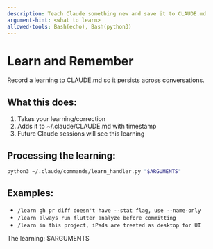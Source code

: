 ```yaml
---
description: Teach Claude something new and save it to CLAUDE.md
argument-hint: <what to learn>
allowed-tools: Bash(echo), Bash(python3)
---
```


# Learn and Remember

Record a learning to CLAUDE.md so it persists across conversations.

## What this does:
1. Takes your learning/correction
2. Adds it to ~/.claude/CLAUDE.md with timestamp
3. Future Claude sessions will see this learning

## Processing the learning:

```bash
python3 ~/.claude/commands/learn_handler.py "$ARGUMENTS"
```

## Examples:
- `/learn gh pr diff doesn't have --stat flag, use --name-only`
- `/learn always run flutter analyze before committing`
- `/learn in this project, iPads are treated as desktop for UI`

The learning: $ARGUMENTS